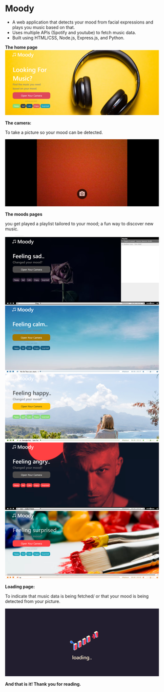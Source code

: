 # **Moody**

- A web application that detects your mood from facial expressions and plays you music based on that.
- Uses multiple APIs (Spotify and youtube) to fetch music data. 
- Built using HTML/CSS, Node.js, Express.js, and Python.

**The home page**
<img src="readme_images/home.png" >


**The camera:**

To take a picture so your mood can be detected.

<img src="readme_images/camera.png" >


**The moods pages** 

you get played a playlist tailored to your mood; a fun way to discover new music.


<img src="readme_images/sad.png" >
<img src="readme_images/calm.png" >
<img src="readme_images/happy.png" >
<img src="readme_images/angry.png" >
<img src="readme_images/surprised.png" >

**Loading page:**

To indicate that music data is being fetched/ or that your mood is being detected from your picture.

<img src="readme_images/loading.png" >



**And that is it! Thank you for reading.**
